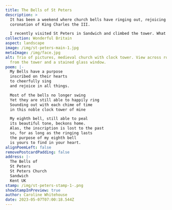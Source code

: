 ```yaml
---
title: The Bells of St Peters
description: >
  It has been a weekend where church bells have ringing out, rejoicing in the
  coronation of King Charles the III.

  I recently visited St Peters in Sandwich and climbed the tower. What a Gem to visit. Here I learnt the bells had inscriptions on them, giving the bells a purpose to ring out. How cool is that?
collection: Wonderful Britain
aspect: landscape
image: /img/st-peters-main-1.jpg
metaImage: /img/face.jpg
alt: Trio of pictures, medieval church with clock tower. View across rooftops
  from the tower and a stained glass window.
poem: |-
  My Bells have a purpose
  inscribed on their hearts
  to cheerfully sing
  and rejoice in all things.

  Most of the bells no longer swing
  Yet they are still able to happily ring
  Sounding out with each chime of time 
  in this noble clock tower of mine

  My eighth bell, still able to peal
  its beautiful tone, beckons home.
  Alas, the inscription is lost to the past
  so, for as long as the ringing lasts
  the purpose of my eighth bell 
  is yours to find in your heart.
alignPoemLeft: false
removePostcardPadding: false
address: |-
  The Bells of 
  St Peters
  St Peters Church
  Sandwich
  Kent UK
stamp: /img/st-peters-stamp-1-.png
showStampInPreview: true
author: Caroline Whitehouse
date: 2023-05-07T07:00:18.544Z
---
```

